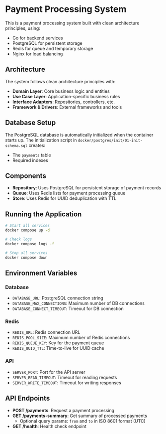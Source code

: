 # Payment Processing System

This is a payment processing system built with clean architecture principles, using:

- Go for backend services
- PostgreSQL for persistent storage
- Redis for queue and temporary storage
- Nginx for load balancing

## Architecture

The system follows clean architecture principles with:

- **Domain Layer**: Core business logic and entities
- **Use Case Layer**: Application-specific business rules
- **Interface Adapters**: Repositories, controllers, etc.
- **Framework & Drivers**: External frameworks and tools

## Database Setup

The PostgreSQL database is automatically initialized when the container starts up. The initialization script in `docker/postgres/init/01-init-schema.sql` creates:

- The `payments` table
- Required indexes

## Components

- **Repository**: Uses PostgreSQL for persistent storage of payment records
- **Queue**: Uses Redis lists for payment processing queue
- **Store**: Uses Redis for UUID deduplication with TTL

## Running the Application

```bash
# Start all services
docker compose up -d

# Check logs
docker compose logs -f

# Stop all services
docker compose down
```

## Environment Variables

### Database
- `DATABASE_URL`: PostgreSQL connection string
- `DATABASE_MAX_CONNECTIONS`: Maximum number of DB connections
- `DATABASE_CONNECT_TIMEOUT`: Timeout for DB connection

### Redis
- `REDIS_URL`: Redis connection URL
- `REDIS_POOL_SIZE`: Maximum number of Redis connections
- `REDIS_QUEUE_KEY`: Key for the payment queue
- `REDIS_UUID_TTL`: Time-to-live for UUID cache

### API
- `SERVER_PORT`: Port for the API server
- `SERVER_READ_TIMEOUT`: Timeout for reading requests
- `SERVER_WRITE_TIMEOUT`: Timeout for writing responses

## API Endpoints

- **POST /payments**: Request a payment processing
- **GET /payments-summary**: Get summary of processed payments
  - Optional query params: `from` and `to` in ISO 8601 format (UTC)
- **GET /health**: Health check endpoint
